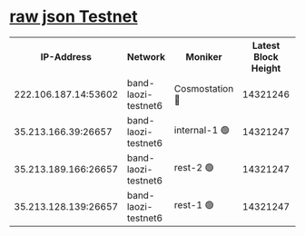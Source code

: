
[raw json Testnet](https://rpc-check.bandt.stavr.tech/bandt/rpcbandt_result.json)
=

<table><tr><th>IP-Address</th><th>Network</th><th>Moniker</th><th>Latest Block Height</th><th>Earliest Block Height</th><th>Catching Up</th><th>Tx Index</th><th>Voting Power</th><th>Scan Time</th></tr><tr><td>222.106.187.14:53602</td><td>band-laozi-testnet6</td><td>Cosmostation 🔴</td><td>14321246</td><td>13177501</td><td>False</td><td>on</td><td>2203223</td><td>2023-12-29T04:24:56.452510104UTC</td></tr><tr><td>35.213.166.39:26657</td><td>band-laozi-testnet6</td><td>internal-1 🟢</td><td>14321247</td><td>14221247</td><td>False</td><td>on</td><td>0</td><td>2023-12-29T04:24:57.675834797UTC</td></tr><tr><td>35.213.189.166:26657</td><td>band-laozi-testnet6</td><td>rest-2 🟢</td><td>14321247</td><td>14221247</td><td>False</td><td>on</td><td>0</td><td>2023-12-29T04:24:58.872043130UTC</td></tr><tr><td>35.213.128.139:26657</td><td>band-laozi-testnet6</td><td>rest-1 🟢</td><td>14321247</td><td>14221247</td><td>False</td><td>on</td><td>0</td><td>2023-12-29T04:25:00.041619831UTC</td></tr></table>
